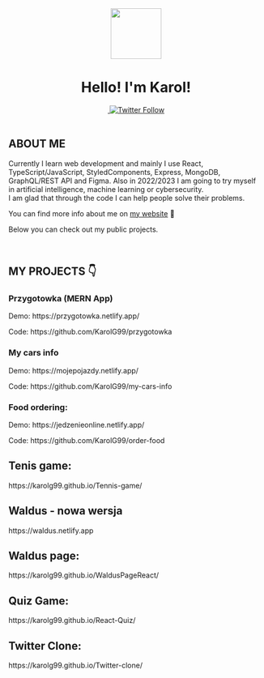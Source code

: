 <div class="header" align="center">
  <img src="https://user-images.githubusercontent.com/81558651/179361740-0dd0c29d-655e-4d8f-88d3-b3686f134201.png" alt="" width="100px" height="100px" >
  <h1>Hello! I'm Karol!</h1>
  
  <a href="https://www.linkedin.com/in/karolgucwa/">
    <img src="https://img.shields.io/badge/LinkedIn-blue" alt="" >
  </a>
  <a href="https://twitter.com/KarolGucwaDev">
    <img alt="Twitter Follow" src="https://img.shields.io/twitter/follow/KarolGucwaDev?style=social">
  </a>
</div>

<br>

<h2>ABOUT ME</h2>
<p>
Currently I learn web development and mainly I use React, TypeScript/JavaScript, StyledComponents, Express, MongoDB, GraphQL/REST API and Figma. Also in 2022/2023 I am going to try myself in artificial intelligence, machine learning or cybersecurity.
<br>
I am glad that through the code I can help people solve their problems.
</p>

<p>
You can find more info about me on <a href="https://karolgucwa.pl/">my website</a> 🚀
</p>

<p>Below you can check out my public projects.</p>

<br>


<h2>MY PROJECTS 👇</h2>

<h3>Przygotowka (MERN App)</h3> 
<p>Demo: https://przygotowka.netlify.app/</p>
<p>Code: https://github.com/KarolG99/przygotowka</p>

<h3>My cars info </h3> 
<p>Demo: https://mojepojazdy.netlify.app/</p>
<p>Code: https://github.com/KarolG99/my-cars-info</p>

<h3>Food ordering:</h3>
<p>Demo: https://jedzenieonline.netlify.app/</p>
<p>Code: https://github.com/KarolG99/order-food</p>

<h2>Tenis game:</h2> <p>https://karolg99.github.io/Tennis-game/</p>
<h2>Waldus - nowa wersja</h2> <p>https://waldus.netlify.app</p>
<h2>Waldus page:</h2> <p>https://karolg99.github.io/WaldusPageReact/</p>
<h2>Quiz Game:</h2> <p>https://karolg99.github.io/React-Quiz/</p>
<h2>Twitter Clone:</h2> <p>https://karolg99.github.io/Twitter-clone/</p>


<!---
KarolG99/KarolG99 is a ✨ special ✨ repository because its `README.md` (this file) appears on your GitHub profile.
You can click the Preview link to take a look at your changes.
--->
